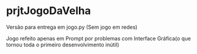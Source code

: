 # prjtJogoDaVelha

Versão para entrega em jogo.py
(Sem jogo em redes)

Jogo refeito apenas em Prompt por problemas com Interface Gráfica(o que tornou toda o primeiro desenvolvimento inútil)
